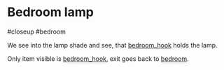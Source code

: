 # Bedroom lamp

#closeup #bedroom 

We see into the lamp shade and see, that [bedroom_hook](../items/bedroom_hook.md) holds the lamp. 

Only item visible is [bedroom_hook](../items/bedroom_hook.md), exit goes back to [bedroom](../locations/bedroom.md).